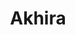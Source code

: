 ---
title: "Akhira"
title_bn: "আখিরা নদী"
description: "Akhira river starts from the Chouddabuban bil of Rangpur district and ends at the Kartoya-Bangali river. It covers Pirganj, Palashbari, Ghuraghat. The total length of the river is 90 km."
---